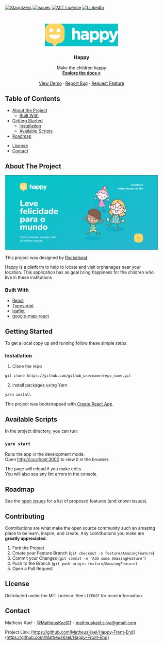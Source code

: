 [![Stargazers][stars-shield]][stars-url]
[![Issues][issues-shield]][issues-url]
[![MIT License][license-shield]][license-url]
[![LinkedIn][linkedin-shield]][linkedin-url]

<br />
<p align="center">
  <a href="https://github.com/MatheusKael/Happy-Front-End" styles="background: black">
    <img src="images/Logo.png" alt="Logo" width="240" height="74">
  </a>

  <h3 align="center">Happy</h3>

  <p align="center">
    Make the children happy
    <br />
    <a href="https://github.com/MatheusKael/Happy-Front-End"><strong>Explore the docs »</strong></a>
    <br />
    <br />
    <a href="https://github.com/MatheusKael/Happy-Front-End">View Demo</a>
    ·
    <a href="https://github.com/MatheusKael/Happy-Front-End/issues">Report Bug</a>
    ·
    <a href="https://github.com/MatheusKael/Happy-Front-End/issues">Request Feature</a>
  </p>
</p>

## Table of Contents

- [About the Project](#about-the-project)
  - [Built With](#built-with)
- [Getting Started](#getting-started)
    <!-- - [Prerequisites](#prerequisites) -->
  - [Installation](#installation)
  - [Available Scripts](#available-scripts)
  <!-- - [Usage](#usage) -->
- [Roadmap](#roadmap)
<!-- - [Contributing](#contributing) -->
- [License](#license)
- [Contact](#contact)
<!-- - [Acknowledgements](#acknowledgements) -->

## About The Project

[![Happy Homepage][product-screenshot]]()

This project was designed by [Rocketseat](https://rocketseat.com.br/).

Happy is a platform to help to locate and visit orphanages near your location.
This application has as goal bring happiness for the children who live in these institutions

### Built With

- [React](https://reactjs.org/)
- [Typescript](https://www.typescriptlang.org/)
- [leaflet](https://leafletjs.com/)
- [google-map-react](https://github.com/google-map-react/google-map-react)

<!-- GETTING STARTED -->

## Getting Started

To get a local copy up and running follow these simple steps.

<!-- ### Prerequisites

This is an example of how to list things you need to use the software and how to install them.

- npm

```sh
npm install npm@latest -g
``` -->

### Installation

1. Clone the repo

```sh
git clone https://github.com/github_username/repo_name.git
```

2. Install packages using Yarn

```sh
yarn install
```

This project was bootstrapped with [Create React App](https://github.com/facebook/create-react-app).

## Available Scripts

In the project directory, you can run:

### `yarn start`

Runs the app in the development mode.<br />
Open [http://localhost:3000](http://localhost:3000) to view it in the browser.

The page will reload if you make edits.<br />
You will also see any lint errors in the console.

<!-- USAGE EXAMPLES -->
<!--
## Usage

Use this space to show useful examples of how a project can be used. Additional screenshots, code examples and demos work well in this space. You may also link to more resources.

_For more examples, please refer to the [Documentation](https://example.com)_ -->

<!-- ROADMAP -->

## Roadmap

See the [open issues](https://github.com/MatheusKael/Happy-Front-End/issues) for a list of proposed features (and known issues).

<!-- CONTRIBUTING -->

## Contributing

Contributions are what make the open source community such an amazing place to be learn, inspire, and create. Any contributions you make are **greatly appreciated**.

1. Fork the Project
2. Create your Feature Branch (`git checkout -b feature/AmazingFeature`)
3. Commit your Changes (`git commit -m 'Add some AmazingFeature'`)
4. Push to the Branch (`git push origin feature/AmazingFeature`)
5. Open a Pull Request

<!-- LICENSE -->

## License

Distributed under the MIT License. See `LICENSE` for more information.

<!-- CONTACT -->

## Contact

Matheus Kael - [@MatheusKael01](https://twitter.com/MatheusKael01) - matheuskael.silva@gmail.com

Project Link: [https://github.com/MatheusKael/Happy-Front-End](https://github.com/MatheusKael/Happy-Front-End)

<!-- ACKNOWLEDGEMENTS -->

<!-- ## Acknowledgements

- []()
- []()
- []() -->

<!-- MARKDOWN LINKS & IMAGES -->
<!-- https://www.markdownguide.org/basic-syntax/#reference-style-links -->

[stars-shield]: https://img.shields.io/github/stars/MatheusKael/Happy-Front-End.svg?style=flat-square
[stars-url]: https://github.com/MatheusKael/Happy-Front-End/stargazers
[issues-shield]: https://img.shields.io/github/issues/MatheusKael/Happy-Front-End.svg?style=flat-square
[issues-url]: https://github.com/MatheusKael/Happy-Front-End/issues
[license-shield]: https://img.shields.io/github/license/MatheusKael/Happy-Front-End.svg?style=flat-square
[license-url]: https://github.com/github_username/Happy-Front-End/blob/master/LICENSE.txt
[linkedin-shield]: https://img.shields.io/badge/-LinkedIn-black.svg?style=flat-square&logo=linkedin&colorB=555
[linkedin-url]: https://www.linkedin.com/in/matheus-kael-silva-felipe-806b43178/
[product-screenshot]: images/screenshot.png
